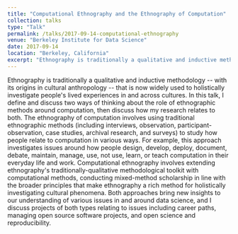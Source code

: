 ```yaml
---
title: "Computational Ethnography and the Ethnography of Computation"
collection: talks
type: "Talk"
permalink: /talks/2017-09-14-computational-ethnography
venue: "Berkeley Institute for Data Science"
date: 2017-09-14
location: "Berkeley, California"
excerpt: "Ethnography is traditionally a qualitative and inductive methodology -- with its origins in cultural anthropology -- that is now widely used to holistically investigate people's lived experiences in and across cultures. In this talk, I define and discuss two ways of thinking about the role of ethnographic methods around computation, then discuss how my research relates to both. The ethnography of computation involves using traditional ethnographic methods (including interviews, observation, participant-observation, case studies, archival research, and surveys) to study how people relate to computation in various ways. For example, this approach investigates issues around how people design, develop, deploy, document, debate, maintain, manage, use, not use, learn, or teach computation in their everyday life and work. Computational ethnography involves extending ethnography's traditionally-qualitative methodological toolkit with computational methods, conducting mixed-method scholarship in line with the broader principles that make ethnography a rich method for holistically investigating cultural phenomena. Both approaches bring new insights to our understanding of various issues in and around data science, and I discuss projects of both types relating to issues including career paths, managing open source software projects, and open science and reproducibility."
---
```


Ethnography is traditionally a qualitative and inductive methodology -- with its origins in cultural anthropology -- that is now widely used to holistically investigate people's lived experiences in and across cultures. In this talk, I define and discuss two ways of thinking about the role of ethnographic methods around computation, then discuss how my research relates to both. The ethnography of computation involves using traditional ethnographic methods (including interviews, observation, participant-observation, case studies, archival research, and surveys) to study how people relate to computation in various ways. For example, this approach investigates issues around how people design, develop, deploy, document, debate, maintain, manage, use, not use, learn, or teach computation in their everyday life and work. Computational ethnography involves extending ethnography's traditionally-qualitative methodological toolkit with computational methods, conducting mixed-method scholarship in line with the broader principles that make ethnography a rich method for holistically investigating cultural phenomena. Both approaches bring new insights to our understanding of various issues in and around data science, and I discuss projects of both types relating to issues including career paths, managing open source software projects, and open science and reproducibility.
